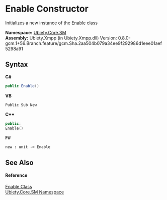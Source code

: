 # Enable Constructor 
 

Initializes a new instance of the <a href="4446add4-4a2e-b8da-56a8-a1e471d53407">Enable</a> class

**Namespace:**&nbsp;<a href="e8bce8a2-5e14-32b6-639e-d75b28f79ce7">Ubiety.Core.SM</a><br />**Assembly:**&nbsp;Ubiety.Xmpp (in Ubiety.Xmpp.dll) Version: 0.8.0-gcm.1+56.Branch.feature/gcm.Sha.2aa504b079a34ee9f292986d1eee01aef5298a91

## Syntax

**C#**<br />
``` C#
public Enable()
```

**VB**<br />
``` VB
Public Sub New
```

**C++**<br />
``` C++
public:
Enable()
```

**F#**<br />
``` F#
new : unit -> Enable
```


## See Also


#### Reference
<a href="4446add4-4a2e-b8da-56a8-a1e471d53407">Enable Class</a><br /><a href="e8bce8a2-5e14-32b6-639e-d75b28f79ce7">Ubiety.Core.SM Namespace</a><br />